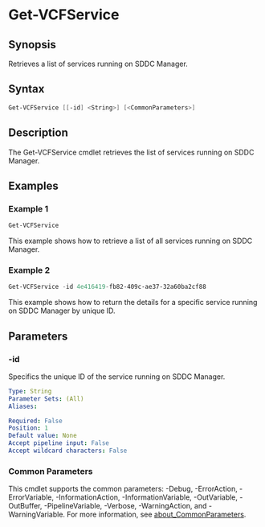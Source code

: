 # Get-VCFService

## Synopsis

Retrieves a list of services running on SDDC Manager.

## Syntax

```powershell
Get-VCFService [[-id] <String>] [<CommonParameters>]
```

## Description

The Get-VCFService cmdlet retrieves the list of services running on SDDC Manager.

## Examples

### Example 1

```powershell
Get-VCFService
```

This example shows how to retrieve a list of all services running on SDDC Manager.

### Example 2

```powershell
Get-VCFService -id 4e416419-fb82-409c-ae37-32a60ba2cf88
```

This example shows how to return the details for a specific service running on SDDC Manager by unique ID.

## Parameters

### -id

Specifics the unique ID of the service running on SDDC Manager.

```yaml
Type: String
Parameter Sets: (All)
Aliases:

Required: False
Position: 1
Default value: None
Accept pipeline input: False
Accept wildcard characters: False
```

### Common Parameters

This cmdlet supports the common parameters: -Debug, -ErrorAction, -ErrorVariable, -InformationAction, -InformationVariable, -OutVariable, -OutBuffer, -PipelineVariable, -Verbose, -WarningAction, and -WarningVariable. For more information, see [about_CommonParameters](http://go.microsoft.com/fwlink/?LinkID=113216).
